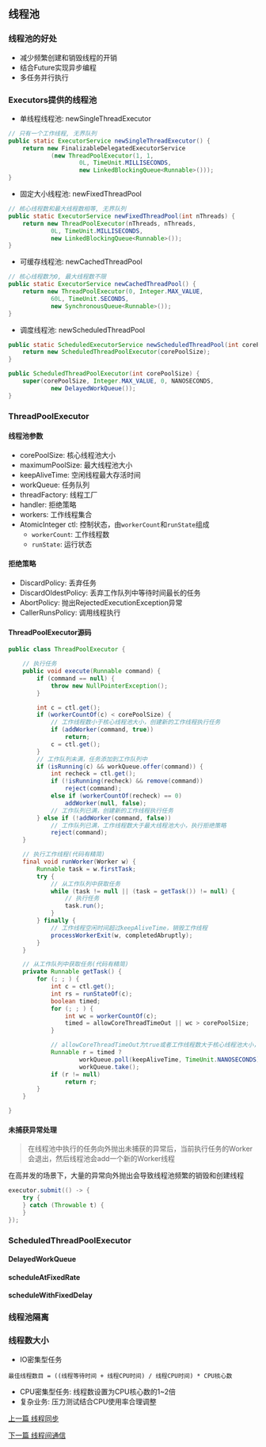 ## 线程池

### 线程池的好处

* 减少频繁创建和销毁线程的开销
* 结合Future实现异步编程
* 多任务并行执行

### Executors提供的线程池

* 单线程线程池: newSingleThreadExecutor

```java
// 只有一个工作线程, 无界队列
public static ExecutorService newSingleThreadExecutor() {
    return new FinalizableDelegatedExecutorService
            (new ThreadPoolExecutor(1, 1,
                    0L, TimeUnit.MILLISECONDS,
                    new LinkedBlockingQueue<Runnable>()));
}
```

* 固定大小线程池: newFixedThreadPool

```java
// 核心线程数和最大线程数相等, 无界队列
public static ExecutorService newFixedThreadPool(int nThreads) {
    return new ThreadPoolExecutor(nThreads, nThreads,
            0L, TimeUnit.MILLISECONDS,
            new LinkedBlockingQueue<Runnable>());
}
```

* 可缓存线程池: newCachedThreadPool

```java
// 核心线程数为0, 最大线程数不限
public static ExecutorService newCachedThreadPool() {
    return new ThreadPoolExecutor(0, Integer.MAX_VALUE,
            60L, TimeUnit.SECONDS,
            new SynchronousQueue<Runnable>());
}
```

* 调度线程池: newScheduledThreadPool

```java
public static ScheduledExecutorService newScheduledThreadPool(int corePoolSize) {
    return new ScheduledThreadPoolExecutor(corePoolSize);
}

public ScheduledThreadPoolExecutor(int corePoolSize) {
    super(corePoolSize, Integer.MAX_VALUE, 0, NANOSECONDS,
            new DelayedWorkQueue());
}
```

### ThreadPoolExecutor

#### 线程池参数

* corePoolSize: 核心线程池大小
* maximumPoolSize: 最大线程池大小
* keepAliveTime: 空闲线程最大存活时间
* workQueue: 任务队列
* threadFactory: 线程工厂
* handler: 拒绝策略
* workers: 工作线程集合
* AtomicInteger ctl: 控制状态，由`workerCount`和`runState`组成
    * `workerCount`: 工作线程数
    * `runState`: 运行状态

#### 拒绝策略

* DiscardPolicy: 丢弃任务
* DiscardOldestPolicy: 丢弃工作队列中等待时间最长的任务
* AbortPolicy: 抛出RejectedExecutionException异常
* CallerRunsPolicy: 调用线程执行

#### ThreadPoolExecutor源码

```java
public class ThreadPoolExecutor {

    // 执行任务
    public void execute(Runnable command) {
        if (command == null) {
            throw new NullPointerException();
        }

        int c = ctl.get();
        if (workerCountOf(c) < corePoolSize) {
            // 工作线程数小于核心线程池大小，创建新的工作线程执行任务
            if (addWorker(command, true))
                return;
            c = ctl.get();
        }
        // 工作队列未满，任务添加到工作队列中
        if (isRunning(c) && workQueue.offer(command)) {
            int recheck = ctl.get();
            if (!isRunning(recheck) && remove(command))
                reject(command);
            else if (workerCountOf(recheck) == 0)
                addWorker(null, false);
            // 工作队列已满，创建新的工作线程执行任务
        } else if (!addWorker(command, false))
            // 工作队列已满，工作线程数大于最大线程池大小，执行拒绝策略
            reject(command);
    }

    // 执行工作线程(代码有精简)
    final void runWorker(Worker w) {
        Runnable task = w.firstTask;
        try {
            // 从工作队列中获取任务
            while (task != null || (task = getTask()) != null) {
                // 执行任务
                task.run();
            }
        } finally {
            // 工作线程空闲时间超过keepAliveTime，销毁工作线程
            processWorkerExit(w, completedAbruptly);
        }
    }

    // 从工作队列中获取任务(代码有精简)
    private Runnable getTask() {
        for (; ; ) {
            int c = ctl.get();
            int rs = runStateOf(c);
            boolean timed;
            for (; ; ) {
                int wc = workerCountOf(c);
                timed = allowCoreThreadTimeOut || wc > corePoolSize;
            }

            // allowCoreThreadTimeOut为true或者工作线程数大于核心线程池大小，keepAliveTime生效
            Runnable r = timed ?
                    workQueue.poll(keepAliveTime, TimeUnit.NANOSECONDS) :
                    workQueue.take();
            if (r != null)
                return r;
        }
    }

}
```

#### 未捕获异常处理

> 在线程池中执行的任务向外抛出未捕获的异常后，当前执行任务的Worker会退出，然后线程池会add一个新的Worker线程

在高并发的场景下，大量的异常向外抛出会导致线程池频繁的销毁和创建线程

```java
executor.submit(() -> {
    try {
    } catch (Throwable t) {
    }
});
```

### ScheduledThreadPoolExecutor

#### DelayedWorkQueue

#### scheduleAtFixedRate

#### scheduleWithFixedDelay

### 线程池隔离

### 线程数大小

* IO密集型任务

`最佳线程数目 = ((线程等待时间 + 线程CPU时间) / 线程CPU时间) * CPU核心数`

* CPU密集型任务: 线程数设置为CPU核心数的1~2倍
* 复杂业务: 压力测试结合CPU使用率合理调整


[上一篇 线程同步](4-多线程与并发/线程同步.md)

[下一篇 线程间通信](4-多线程与并发/线程间通信.md)
